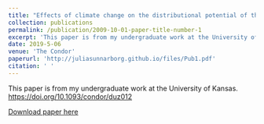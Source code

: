 ```yaml
---
title: "Effects of climate change on the distributional potential of three range-restricted West African bird species"
collection: publications
permalink: /publication/2009-10-01-paper-title-number-1
excerpt: 'This paper is from my undergraduate work at the University of Kansas.'
date: 2019-5-06
venue: 'The Condor'
paperurl: 'http://juliasunnarborg.github.io/files/Pub1.pdf'
citation: ' '
---
```

This paper is from my undergraduate work at the University of Kansas. 
https://doi.org/10.1093/condor/duz012

[Download paper here](http://academicpages.github.io/files/paper1.pdf)

